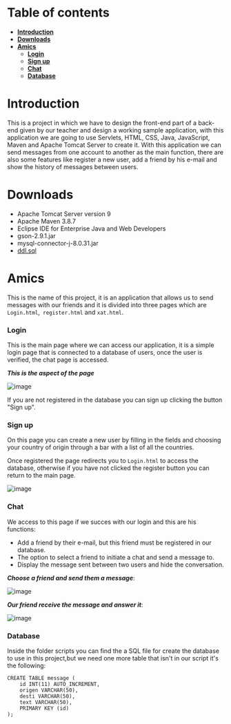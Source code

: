 # Table of contents
 * [**Introduction**](#introduction)
 * [**Downloads**](#downloads)
 * [**Amics**](#amics)
    * [**Login**](#login)
    * [**Sign up**](#sign-up)
    * [**Chat**](#chat)
    * [**Database**](#database)

# Introduction

This is a project in which we have to design the front-end part of a back-end given by our teacher and design a working sample application, with this application we are going to use Servlets, HTML, CSS, Java, JavaScript, Maven and Apache Tomcat Server to create it.
With this application we can send messages from one account to another as the main function, there are also some features like register a new user, add a friend by his e-mail and show the history of messages between users.

# Downloads

* Apache Tomcat Server version 9
* Apache Maven 3.8.7
* Eclipse IDE for Enterprise Java and Web Developers
* gson-2.9.1.jar
* mysql-connector-j-8.0.31.jar
* [ddl.sql](https://github.com/SPiedra955/html_project/blob/master/scripts/xat.sql)

# Amics

This is the name of this project, it is an application that allows us to send messages with our friends and it is divided into three pages which are ````Login.html````,```` register.html```` and ````xat.html````.

### Login

This is the main page where we can access our application, it is a simple login page that is connected to a database of users, once the user is verified, the chat page is accessed.

___This is the aspect of the page___

![image](https://github.com/SPiedra955/html_project/assets/114516225/78f0922e-6e1a-4600-bf46-3b0a4432485c)

If you are not registered in the database you can sign up clicking the button "Sign up".

### Sign up

On this page you can create a new user by filling in the fields and choosing your country of origin through a bar with a list of all the countries.

Once registered the page redirects you to ```Login.html``` to access the database, otherwise if you have not clicked the register button you can return to the main page.

![image](https://github.com/SPiedra955/html_project/assets/114516225/1f779a0c-c7a8-4755-9a0d-bf35150b96cf)

### Chat

We access to this page if we succes with our login and this are his functions:

* Add a friend by their e-mail, but this friend must be registered in our database.
* The option to select a friend to initiate a chat and send a message to.
* Display the message sent between two users and hide the conversation.

___Choose a friend and send them a message___:

![image](https://github.com/SPiedra955/html_project/assets/114516225/d68e4d39-af0e-468b-af47-e5eeafa9e561)

___Our friend receive the message and answer it___:

![image](https://github.com/SPiedra955/html_project/assets/114516225/cb2a3128-2cb8-4dd9-9153-b0443c84ddac)

### Database

Inside the folder scripts you can find the a SQL file for create the database to use in this project,but we need one more table that isn't in our script it's the following:

````
CREATE TABLE message (
    id INT(11) AUTO_INCREMENT,
    origen VARCHAR(50),
    desti VARCHAR(50),
    text VARCHAR(50),
    PRIMARY KEY (id)
);
````



